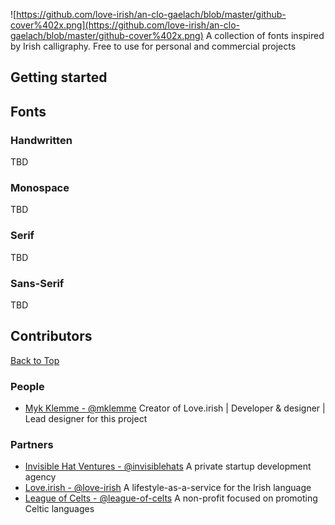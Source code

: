 ![https://github.com/love-irish/an-clo-gaelach/blob/master/github-cover%402x.png](https://github.com/love-irish/an-clo-gaelach/blob/master/github-cover%402x.png)
A collection of fonts inspired by Irish calligraphy. Free to use for personal and commercial projects
## Getting started
## Fonts
### Handwritten
TBD
### Monospace
TBD
### Serif
TBD
### Sans-Serif
TBD

## Contributors
[Back to Top](#getting-started)
### People
- [Myk Klemme - @mklemme](https://github.com/mklemme) Creator of Love.irish | Developer & designer | Lead designer for this project
### Partners
- [Invisible Hat Ventures - @invisiblehats](https://github.com/invisiblehats) A private startup development agency
- [Love.irish - @love-irish](https://github.com/love-irish) A lifestyle-as-a-service for the Irish language
- [League of Celts - @league-of-celts](https://github.com/league-of-celts) A non-profit focused on promoting Celtic languages

